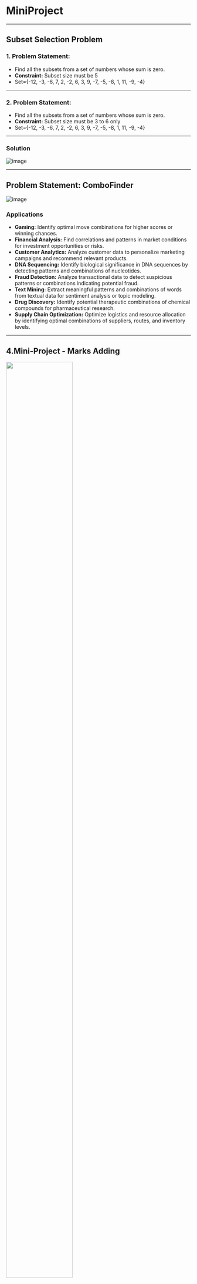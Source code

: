 # MiniProject
---
## Subset Selection Problem


### **1. Problem Statement:**

- Find all the subsets from a set of numbers whose sum is zero.
- **Constraint:** Subset size must be 5
- Set={-12, -3, -6, 7, 2, -2, 6, 3, 9, -7, -5, -8, 1, 11, -9, -4}

---
### **2. Problem Statement:**

- Find all the subsets from a set of numbers whose sum is zero.
- **Constraint:** Subset size must be 3 to 6 only
- Set={-12, -3, -6, 7, 2, -2, 6, 3, 9, -7, -5, -8, 1, 11, -9, -4}



---
### **Solution**


![image](https://user-images.githubusercontent.com/7460892/173567150-e42f9d90-456e-4732-b30c-5820dd8bd55f.png)

---
## **Problem Statement: ComboFinder**


![image](https://user-images.githubusercontent.com/7460892/173579493-d718c024-4844-4c30-afd5-71bd641a49d0.png)
### **Applications**
-   **Gaming:** Identify optimal move combinations for higher scores or winning chances.
-   **Financial Analysis:** Find correlations and patterns in market conditions for investment opportunities or risks.
-   **Customer Analytics:** Analyze customer data to personalize marketing campaigns and recommend relevant products.
-   **DNA Sequencing:** Identify biological significance in DNA sequences by detecting patterns and combinations of nucleotides.
-   **Fraud Detection:** Analyze transactional data to detect suspicious patterns or combinations indicating potential fraud.
-   **Text Mining:** Extract meaningful patterns and combinations of words from textual data for sentiment analysis or topic modeling.
-   **Drug Discovery:** Identify potential therapeutic combinations of chemical compounds for pharmaceutical research.
-   **Supply Chain Optimization:** Optimize logistics and resource allocation by identifying optimal combinations of suppliers, routes, and inventory levels.
---


## **4.Mini-Project - Marks Adding**

<img src="https://github.com/psrana/Mini-Project-Marks-Adding/assets/7460892/9be14aa0-eaa0-403a-9575-32771724f0e2" width="60%" height="80%" />

---
## **5.Image to Text to Audio**

### **AIM** - To convert Text from the uploaded image to audio 
---
##  **6.Web crawler (Email Scraper)**

### A simple email scrapping tool 
---

## **7.Audio to Text Mini Project**

---
## **8.Plagiarism Checker**

Check similarity between text (.txt) documents using cosine similarity 

In order to compute the simlilarity between on two text documents, the textual raw data is transformed into vectors ➡ **arrays of numbers** and then from that we are going to use a basic knowledge vector to compute the the similarity between them.

![Output image](https://github.com/Samarjeet09/MiniProjects/blob/main/Mini%20Project-08%3A%20Plagiarism%20checker/output.png )

---

## **9.Qr code Generator**
### Link to my linkedin

![Qr](https://github.com/Samarjeet09/MiniProjects/blob/main/Mini%20Project-09%3A%20QR%20Code%20Generator/linkedin.png)

---
## **10.Google Image Downloader**
### used Selenium to download Google images 
---
## **11.Image to Text (OCR)**

### Input

![input img](https://github.com/Samarjeet09/MiniProjects/blob/main/Mini%20Project-11%3A%20Image%20to%20Text%20(OCR)/testOcr.png)

### output
![output](https://github.com/Samarjeet09/MiniProjects/blob/main/Mini%20Project-11%3A%20Image%20to%20Text%20(OCR)/outputOcr.png)

----
## **12.Tweets Search/Download**
---
## **13.Video to Audio Conversion**

### Converted Video Files to Audio files
---


